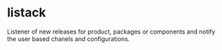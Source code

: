 # listack
Listener of new releases for product, packages or components and notify the user based chanels and configurations.
